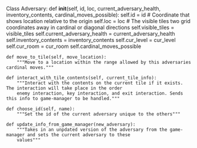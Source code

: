 Class Adversary:
    def __init__(self, id, loc, current_adversary_health, inventory_contents, cardinal_moves_possible):
    self.id = id
    # Coordinate that shows location relative to the origin
    self.loc = loc
    # The visible tiles two grid coordinates away in cardinal or diagonal directions
    self.visible_tiles = visible_tiles
    self.current_adversary_health = current_adversary_health
    self.inventory_contents = inventory_contents
    self.cur_level = cur_level
    self.cur_room = cur_room
    self.cardinal_moves_possible
    
    def move_to_tile(self, move_location):
        """Move to a location within the range allowed by this adversaries cardinal moves."""
       
    def interact_with_tile_contents(self, current_tile_info):
        """Interact with the contents on the current tile if it exists. The interaction will take place in the order
        enemy interaction, key interaction, and exit interaction. Sends this info to game-manager to be handled."""
     
    def choose_id(self, name):
        """Set the id of the current adversary unique to the others"""
    
    def update_info_from_game_manager(new_adversary):
        """Takes in an unpdated version of the adversary from the game-manager and sets the current adversary to these
        values"""